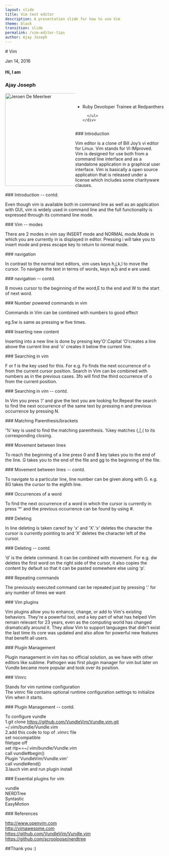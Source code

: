 ```yaml
---
layout: slide
title: Vim text editor
description: A presentation slide for how to use Vim
theme: black
transition: slide
permalink: /vim-editor-tips
author: Ajay Joseph
---
```


<section data-markdown>
# Vim

Jan 14, 2016
</section>

<!-- Just to show that markdown and html can be mixed -->
<section>
  <h4>Hi, I am</h4>
  <h3>Ajay Joseph</h3>
  <div style="width:150%;">
    <div style="float:left; width:30%;">
      <img alt="Jeroen De Meerleer" src="https://scontent-hkg3-1.xx.fbcdn.net/hphotos-frc3/v/t1.0-9/945390_3255807009318_1975357127_n.jpg?oh=1cbfba3bef55ba6fa91cb048a4808622&oe=5747C14D" style="float: left; width:300px; height:300px;">
    </div>
    <div style="float:right; width:70%;">
      <ul style="float: left; padding-top: 4%;">
          <li>Ruby Devoloper Trainee at Redpanthers</li>

      </ul>
    </div>
  </div>

</section>

<section data-markdown>
### Introduction

Vim editor is a clone of Bill Joy’s vi editor for Linux. Vim stands for Vi IMproved. Vim is designed for use both from a command line interface and as a standalone application in a graphical user interface. Vim is basically a open source application that is released under a license which includes some charityware clauses.

</section>

<section data-markdown>
### Introduction -- contd.

Even though vim is available both in command line as well as an application with GUI, vim is widely used in command line and the full functionality is expressed through its command line mode.

</section>

<section data-markdown>
### Vim -- modes

There are 2 modes in vim say INSERT mode and NORMAL mode.Mode in which you are currently in is displayed in editor.
Pressing i will take you to insert mode and press escape key to return to normal mode.

</section>

<section data-markdown>
### navigation

In contrast to the normal text editors, vim uses keys h,j,k,l to move the cursor. To navigate the text in terms of words, keys w,b and e are used.

</section>

<section data-markdown>
### navigation -- contd.

B moves cursor to the beginning  of the word,E to the end and W to the start of next word.

</section>

<section data-markdown>
### Number powered commands in vim

Commands in Vim can be combined with numbers to good effect

eg.5w is same as pressing w five times.

</section>

<section data-markdown>
### Inserting new content

Inserting into a new line is done by presing key'O'.Capital 'O'creates a line above the current line and 'o' creates it below the current line.

</section>

<section data-markdown>
### Searching in vim

 F or f is the key used for this. For e.g. Fo finds the next occurrence of o from the current cursor position.
 Search in Vim can be combined with numbers as in the previous cases. 3fo will find the third occurrence of o from the current position.

</section>

<section data-markdown>
### Searching in vim -- contd.

In Vim you press ‘/‘ and give the text you are looking for.Repeat the search to find the next occurrence of the same text by pressing n and previous occurrence by pressing N.

</section>

<section data-markdown>
### Matching Parenthesis/brackets

‘%’ key is used to find the matching parenthesis. %key  matches {,[,( to its corresponding closing.

</section>

<section data-markdown>
### Movement between lines

To reach the beginning of a line press 0 and $ key takes you to the end of the line.
G takes you to the end of the file and gg to the beginning of the file.

</section>

<section data-markdown>
### Movement between lines -- contd.

To navigate to a particular line, line number can be given along with G. e.g. 8G takes the cursor to the eighth line.
</section>

<section data-markdown>
### Occurrences of a word

To find the next occurrence of a word in which the cursor is currently in press ‘*’ and the previous occurrence can be found by using #.

</section>

<section data-markdown>
### Deleting

In line deleting is taken careof by 'x' and 'X'.‘x’ deletes the character the cursor is currently pointing to and ‘X’ deletes the character left of the cursor.
</section>

<section data-markdown>
### Deleting -- contd.

‘d’ is the delete command. It can be combined with movement. For e.g. dw deletes the first word on the right side of the cursor, it also copies the content by default so that it can be pasted somewhere else using ‘p’.

</section>

<section data-markdown>
### Repeating commands

The previously executed command can be repeated just by pressing ‘.’ for any number of times we want

</section>

<section data-markdown>
### Vim plugins

Vim plugins allow you to enhance, change, or add to Vim's existing behaviors. They're a powerful tool, and a key part of what has helped Vim remain relevant for 23 years, even as the computing world has changed dramatically around it. They allow Vim to support languages that didn't exist the last time its core was updated and also allow for powerful new features that benefit all users.

</section>

<section data-markdown>
### Plugin Management

Plugin management in vim has no official solution, as we have with other editors like sublime.  Pathogen was first plugin manager for vim but later on Vundle became more popular and took over its position.

</section>


<section data-markdown>
### Vimrc

Stands for vim runtime configuration  
The vimrc file contains optional runtime configuration settings to initialize Vim when it starts.

</section>
<section data-markdown>
### Plugin Management -- contd.

To configure vundle  
1.git clone https://github.com/VundleVim/Vundle.vim.git ~/.vim/bundle/Vundle.vim  
2.add this code to top of .vimrc file  
  set nocompatible  
  filetype off  
  set rtp+=~/.vim/bundle/Vundle.vim  
  call vundle#begin()  
  Plugin 'VundleVim/Vundle.vim'  
  call vundle#end()  
3.lauch vim and run plugin install

</section>

<section data-markdown>
### Essential plugins for vim

vundle  
NERDTree  
Syntastic  
EasyMotion  

</section>

<section data-markdown>
### References

http://www.openvim.com  
http://vimawesome.com  
https://github.com/VundleVim/Vundle.vim  
https://github.com/scrooloose/nerdtree  
</section>

<section data-markdown>
##Thank you :)

</section>
